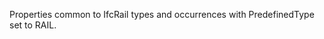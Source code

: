 Properties common to IfcRail types and occurrences with PredefinedType set to RAIL.

<!-- end of short definition -->

